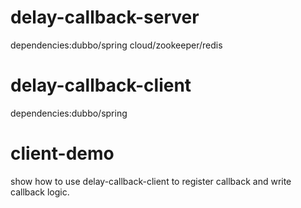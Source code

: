 # delay-callback-server
dependencies:dubbo/spring cloud/zookeeper/redis

# delay-callback-client
dependencies:dubbo/spring

# client-demo
show how to use delay-callback-client to register callback and write callback logic.
